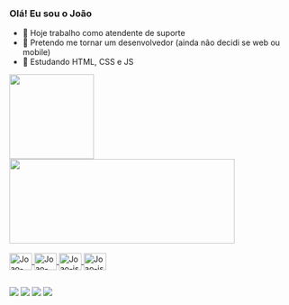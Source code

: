 ### Olá! Eu sou o João

- 🔭 Hoje trabalho como atendente de suporte 
- 🚀 Pretendo me tornar um desenvolvedor (ainda não decidi se web ou mobile)
- 🌱 Estudando HTML, CSS e JS


<div>
  <a href="https://github.com/joaolessah">
  <img height="150em" src="https://github-readme-stats.vercel.app/api?username=joaolessah&show_icons=true&theme=tokyonight&include_all_commits=true&count_private=true">
  <img height="150em" width="400px" src="https://github-readme-stats.vercel.app/api/top-langs/?username=joaolessah&layout=compact&langs_count=16&theme=tokyonight">
</div>

<div style="diplay: inline_block"><br>
  <img align="center" alt="Joao-html" height="30" width="40" src="https://cdn.jsdelivr.net/gh/devicons/devicon/icons/html5/html5-original.svg"/>
  <img align="center" alt="Joao-css" height="30" width="40" src="https://cdn.jsdelivr.net/gh/devicons/devicon/icons/css3/css3-original.svg" />
  <img align="center" alt="Joao-js" height="30" width="40" src="https://cdn.jsdelivr.net/gh/devicons/devicon/icons/javascript/javascript-original.svg"/>
  <img align="center" alt="Joao-js" height="30" width="40" src="https://cdn.jsdelivr.net/gh/devicons/devicon/icons/csharp/csharp-original.svg"/>
</div>  
  
## 

<div>
   <a href="mailto:joaovictorlessa98@gmail.com"><img src="https://img.shields.io/badge/Gmail-D14836?style=for-the-badge&logo=gmail&logoColor=white"></a>
   <a href="https://www.linkedin.com/in/joao-lessa-2a4908135/"><img src="https://img.shields.io/badge/LinkedIn-0077B5?style=for-the-badge&logo=linkedin&logoColor=white"></a>
   <a href="https://www.instagram.com/joaollvictor/"><img src="https://img.shields.io/badge/Instagram-E4405F?style=for-the-badge&logo=instagram&logoColor=white"></a>
   <a href="https://twitter.com/jvlessa4"><img src="https://img.shields.io/badge/Twitter-1DA1F2?style=for-the-badge&logo=twitter&logoColor=white"></a>
  
  </div>
  
